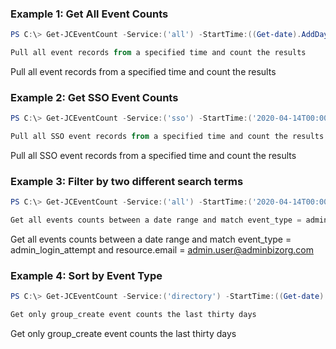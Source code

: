 ### Example 1: Get All Event Counts

```powershell
PS C:\> Get-JCEventCount -Service:('all') -StartTime:((Get-date).AddDays(-30))

Pull all event records from a specified time and count the results
```

Pull all event records from a specified time and count the results

### Example 2: Get SSO Event Counts

```powershell
PS C:\> Get-JCEventCount -Service:('sso') -StartTime:('2020-04-14T00:00:00Z')

Pull all SSO event records from a specified time and count the results
```

Pull all SSO event records from a specified time and count the results

### Example 3: Filter by two different search terms

```powershell
PS C:\> Get-JCEventCount -Service:('all') -StartTime:('2020-04-14T00:00:00Z') -EndTime:('2020-04-20T23:00:00Z') -SearchTermAnd @{"event_type" = "admin_login_attempt"; "resource.email" = "admin.user@adminbizorg.com"}

Get all events counts between a date range and match event_type = admin_login_attempt and resource.email = admin.user@adminbizorg.com
```

Get all events counts between a date range and match event_type = admin_login_attempt and resource.email = admin.user@adminbizorg.com

### Example 4: Sort by Event Type

```powershell
PS C:\> Get-JCEventCount -Service:('directory') -StartTime:((Get-date).AddDays(-30)) -searchTermAnd:@{"event_type" = "group_create"}

Get only group_create event counts the last thirty days
```

Get only group_create event counts the last thirty days